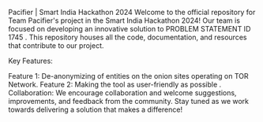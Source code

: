 Pacifier | Smart India Hackathon 2024
Welcome to the official repository for Team Pacifier's project in the Smart India Hackathon 2024! Our team is focused on developing an innovative solution to PROBLEM STATEMENT ID 1745
 . This repository houses all the code, documentation, and resources that contribute to our project.

Key Features:

Feature 1: De-anonymizing of entities on the onion sites operating on TOR Network.
Feature 2: Making the tool as user-friendly as possible
.
Collaboration: We encourage collaboration and welcome suggestions, improvements, and feedback from the community.
Stay tuned as we work towards delivering a solution that makes a difference!
